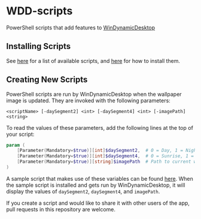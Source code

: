 # WDD-scripts
PowerShell scripts that add features to [WinDynamicDesktop](https://github.com/t1m0thyj/WinDynamicDesktop)

## Installing Scripts

See [here](https://windd.info/scripts/) for a list of available scripts, and [here](https://github.com/t1m0thyj/WinDynamicDesktop/wiki/Installing-scripts) for how to install them.

## Creating New Scripts

PowerShell scripts are run by WinDynamicDesktop when the wallpaper image is updated. They are invoked with the following parameters:

`<scriptName> [-daySegment2] <int> [-daySegment4] <int> [-imagePath] <string>`

To read the values of these parameters, add the following lines at the top of your script:

```powershell
param (
    [Parameter(Mandatory=$true)][int]$daySegment2,  # 0 = Day, 1 = Night
    [Parameter(Mandatory=$true)][int]$daySegment4,  # 0 = Sunrise, 1 = Day, 2 = Sunset, 3 = Night
    [Parameter(Mandatory=$true)][string]$imagePath  # Path to current wallpaper image
)
```

A sample script that makes use of these variables can be found [here](./SampleScript.ps1). When the sample script is installed and gets run by WinDynamicDesktop, it will display the values of `daySegment2`, `daySegment4`, and `imagePath`.

If you create a script and would like to share it with other users of the app, pull requests in this repository are welcome.
